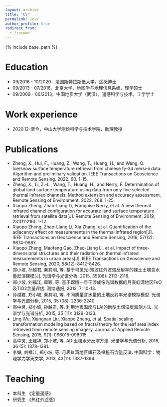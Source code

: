 ```yaml
---
layout: archive
title: "CV"
permalink: /cv/
author_profile: true
redirect_from:
  - /resume
---
```


{% include base_path %}

Education
======
* 09/2016 - 10/2020，法国斯特拉斯堡大学，遥感博士
* 09/2013 - 07/2016，北京大学，地图学与地理信息系统，理学硕士
* 09/2009 - 06/2013，中国地质大学（武汉），遥感科学与技术，工学学士

Work experience
======
* 2020.12-至今，中山大学测绘科学与技术学院，助理教授
  


Publications
======
* Zheng, X., Hui, F., Huang, Z., Wang, T., Huang, H., and Wang, Q. Ice/snow surface temperature retrieval from chinese fy-3d mersi-ii data: Algorithm and preliminary validation. IEEE Transactions on Geoscience and Remote Sensing. 2022. 60. 1-15.
* Zheng, X., Li, Z.-L., Wang, T., Huang, H., and Nerry, F. Determination of global land surface temperature using data from only five selected thermal infrared channels: Method extension and accuracy assessment. Remote Sensing of Environment. 2022. 268. 1-25.
* Xiaopo Zheng, Zhao-Liang Li, Françoise Nerry, et al. A new thermal infrared channel configuration for accurate land surface temperature retrieval from satellite data[J]. Remote Sensing of Environment, 2019, 231(111216): 1-12.
* Xiaopo Zheng, Zhao-Liang Li, Xia Zhang, et al. Quantification of the adjacency effect on measurements in the thermal infrared region[J]. IEEE Transactions on Geoscience and Remote Sensing, 2019, 57(12): 9674-9687.
* Xiaopo Zheng, Maofang Gao, Zhao-Liang Li, et al. Impact of three-dimensional structures and their radiation on thermal infrared measurements in urban areas[J]. IEEE Transactions on Geoscience and Remote Sensing, 2020, 58(12): 8412-8426.
* 郑小坡, 孙越君, 秦其明, 等. 基于可见光-短波红外波谱反射率的裸土土壤含水量反演建模[J]. 光谱学与光谱分析, 2015, 35(08): 2113-2118.
* 郑小坡, 刘福江, 章颖, 等. 基于嫦娥一号干涉成像光谱数据的月表虹湾地区FeO及TiO2含量评估. 测绘通报, 2012, 7: 10-13.
* 孙越君, 郑小坡, 秦其明, 等. 不同质量含水量的土壤反射率光谱模拟模型. 光谱学与光谱分析, 2015, 35 (08): 2236-2240.
* 高中灵, 郑小坡, 孙越君, 等. 利用地表温度与LAI的新型土壤湿度监测方法. 光谱学与光谱分析, 2015, 35 (11): 3129-3133.
* Ling Wu, Xiangnan Liu, Xiaopo Zheng, et al. Spatial scaling transformation modeling based on fractal theory for the leaf area index retrieved from remote sensing imagery. Journal of Applied Remote Sensing, 2015, 9(1): 096015-096015.
* 高中灵, 王建华, 郑小坡, 等. ADI土壤水分反演方法. 光谱学与光谱分析, 2016, 36 (5): 1378-1381.
* 李婵, 刘福江, 郑小坡, 等. 月表虹湾地区辉石及橄榄石含量反演. 中国科学：物理学力学天文学, 2013, 43(11): 1387-1394.
  
  
Teaching
======
* 本科生 《定量遥感》
* 研究生 《热红外遥感》

  

